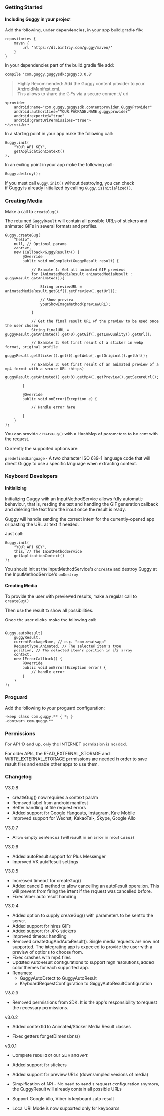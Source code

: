 ### Getting Started

#### Including Guggy in your project

Add the following, under dependencies, in your app build.gradle file:
````
repositories {
    maven {
        url 'https://dl.bintray.com/guggy/maven/'
    }
}
````

In your dependencies part of the build.gradle file add:

````
compile 'com.guggy.guggysdk:guggy:3.0.8'
````

> Highly Recommended: Add the Guggy content provider to your
AndroidManifest.xml.   
>This allows to share the GIFs via a secure content://
uri

````
<provider
    android:name="com.guggy.guggysdk.contentprovider.GuggyProvider"
    android:authorities="YOUR.PACKAGE.NAME.guggyprovider"
    android:exported="true"
    android:grantUriPermissions="true">
</provider>
````

In a starting point in your app make the following call:
````
Guggy.init(
    "YOUR_API_KEY",
    getApplicationContext()
);
````

In an exiting point in your app make the following call:

````
Guggy.destroy();
````

If you must call `Guggy.init()` without destroying, you can check  
if Guggy is already initialized by calling `Guggy.isInitialized()`.    

### Creating Media

Make a call to `createGug()`.

The returned `GuggyResult` will contain all possible URLs of stickers and animated GIFs in several formats and profiles.

````
Guggy.createGug(
    "hello",
    null, // Optional params
    context,
    new ICallback<GuggyResult>() {
        @Override
        public void onComplete(GuggyResult result) {

            // Example 1: Get all animated GIF previews
            for (AnimatedMediaResult animatedMediaResult : guggyResult.getAnimated()){

                String previewURL = animatedMediaResult.getGif().getPreview().getUrl();

                // Show preview
                yourShowImageMethod(previewURL);

            }

            // Get the final result URL of the preview to be used once the user chosen
            String finalURL = guggyResult.getAnimated().get(0).getGif().getLowQuality().getUrl();

            // Example 2: Get first result of a sticker in webp format, original profile
            guggyResult.getSticker().get(0).getWebp().getOriginal().getUrl();

            // Example 3: Get first result of an animated preview of a mp4 format with a secure URL (https)
            guggyResult.getAnimated().get(0).getMp4().getPreview().getSecureUrl();

        }

        @Override
        public void onError(Exception e) {

            // Handle error here

        }
    }
);

````

You can provide `createGug()` with a HashMap of parameters to be sent with the request.

Currently the supported options are:

`predefinedLanguage` - A two character ISO 639-1 language code that will direct Guggy to use a specific language when extracting context.

### Keyboard Developers

#### Initializing
Initializing Guggy with an InputMethodService allows fully automatic behaviour, that is,
reading the text and handling the GIF generation callback and deleting the text from the input once the result is ready.

Guggy will handle sending the correct intent for the currently-opened app or pasting the URL as text if needed.

Just call:

````
Guggy.init(
    "YOUR_API_KEY",
    this, // The InputMethodService
    getApplicationContext()
);
````

You should init at the InputMethodService's `onCreate` and destroy Guggy at the InputMethodService's `onDestroy`

#### Creating Media

To provide the user with previewed results, make a regular call to `createGug()`

Then use the result to show all possibilities.

Once the user clicks, make the following call:

````

Guggy.autoResult(
    guggyResult,
    currentPackageName, // e.g. "com.whatsapp"
    RequestType.Animated, // The selected item's type
    position, // The selected item's position in its array
    context,
    new IErrorCallback() {
        @Override
        public void onError(Exception error) {
            // handle error
        }
    }
);

````

### Proguard

Add the following to your proguard configuration:

    -keep class com.guggy.** { *; }
    -dontwarn com.guggy.**

### Permissions

For API 19 and up, only the INTERNET permission is needed.

For older APIs, the READ_EXTERNAL_STORAGE and WRITE_EXTERNAL_STORAGE permissions
are needed in order to save result files and enable other apps to use them.


### Changelog

V3.0.8

  * createGug() now requires a context param
  * Removed label from android manifest
  * Better handling of file request errors
  * Added support for Google Hangouts, Instagram, Kate Mobile
  * Improved support for Wechat, KakaoTalk, Skype, Google Allo

V3.0.7

  * Allow empty sentences (will result in an error in most cases)

V3.0.6

  * Added autoResult support for Plus Messenger
  * Improved VK autoResult settings

V3.0.5

  * Increased timeout for createGug()
  * Added cancel() method to allow cancelling an autoResult operation. This will prevent from firing the intent if the request was cancelled before.
  * Fixed Viber auto result handling

V3.0.4

  * Added option to supply createGug() with parameters to be sent to the server.
  * Added support for hires GIFs
  * Added support for JPG stickers
  * Improved timeout handling
  * Removed createGugAndAutoResult(). Single media requests are now not supported. The integrating app is expected to provide the user with a preview of options to choose from.
  * Fixed crashes with mp4 files.
  * Updated AutoResult configurations to support high resolutions, added color themes for each supported app.
  * Renames:
    * GuggyAutoDetect to GuggyAutoResult
    * KeyboardRequestConfiguration to GuggyAutoResultConfiguration

V3.0.3

  * Removed permissions from SDK. It is the app's responsibility to request the necessary permissions.

v3.0.2

  * Added contextId to Animated/Sticker Media Result classes

  * Fixed getters for getDimensions()

v3.0.1

  * Complete rebuild of our SDK and API:

  * Added support for stickers

  * Added support for preview URLs (downsampled versions of media)

  * Simplification of API - No need to send a request configuration anymore, the GuggyResult will already contain all possible URLs

  * Support Google Allo, Viber in keyboard auto result

  * Local URI Mode is now supported only for keyboards
